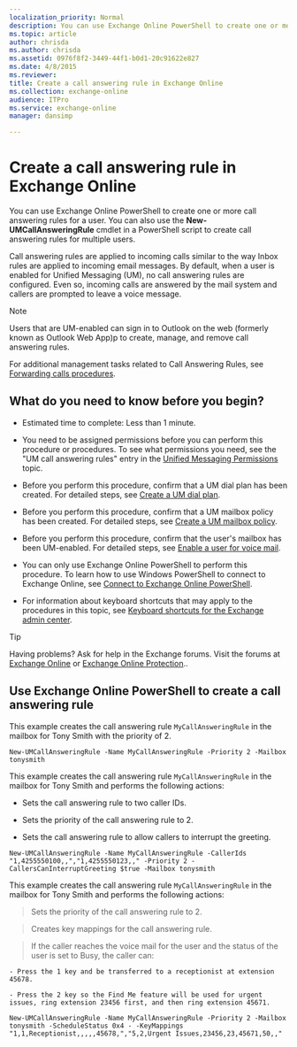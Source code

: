 ```yaml
---
localization_priority: Normal
description: You can use Exchange Online PowerShell to create one or more call answering rules for a user. You can also use the New-UMCallAnsweringRule cmdlet in a PowerShell script to create call answering rules for multiple users.
ms.topic: article
author: chrisda
ms.author: chrisda
ms.assetid: 0976f8f2-3449-44f1-b0d1-20c91622e827
ms.date: 4/8/2015
ms.reviewer: 
title: Create a call answering rule in Exchange Online
ms.collection: exchange-online
audience: ITPro
ms.service: exchange-online
manager: dansimp

---
```


# Create a call answering rule in Exchange Online

You can use Exchange Online PowerShell to create one or more call answering rules for a user. You can also use the **New-UMCallAnsweringRule** cmdlet in a PowerShell script to create call answering rules for multiple users.

Call answering rules are applied to incoming calls similar to the way Inbox rules are applied to incoming email messages. By default, when a user is enabled for Unified Messaging (UM), no call answering rules are configured. Even so, incoming calls are answered by the mail system and callers are prompted to leave a voice message.

> [!NOTE]
> Users that are UM-enabled can sign in to Outlook on the web (formerly known as Outlook Web App)p to create, manage, and remove call answering rules.

For additional management tasks related to Call Answering Rules, see [Forwarding calls procedures](forwarding-calls-procedures.md).

## What do you need to know before you begin?

- Estimated time to complete: Less than 1 minute.

- You need to be assigned permissions before you can perform this procedure or procedures. To see what permissions you need, see the "UM call answering rules" entry in the [Unified Messaging Permissions](https://technet.microsoft.com/library/d326c3bc-8f33-434a-bf02-a83cc26a5498.aspx) topic.

- Before you perform this procedure, confirm that a UM dial plan has been created. For detailed steps, see [Create a UM dial plan](../../voice-mail-unified-messaging/connect-voice-mail-system/create-um-dial-plan.md).

- Before you perform this procedure, confirm that a UM mailbox policy has been created. For detailed steps, see [Create a UM mailbox policy](../../voice-mail-unified-messaging/set-up-voice-mail/create-um-mailbox-policy.md).

- Before you perform this procedure, confirm that the user's mailbox has been UM-enabled. For detailed steps, see [Enable a user for voice mail](../../voice-mail-unified-messaging/set-up-voice-mail/enable-a-user-for-voice-mail.md).

- You can only use Exchange Online PowerShell to perform this procedure. To learn how to use Windows PowerShell to connect to Exchange Online, see [Connect to Exchange Online PowerShell](https://go.microsoft.com/fwlink/p/?linkid=396554).

- For information about keyboard shortcuts that may apply to the procedures in this topic, see [Keyboard shortcuts for the Exchange admin center](../../accessibility/keyboard-shortcuts-in-admin-center.md).

> [!TIP]
> Having problems? Ask for help in the Exchange forums. Visit the forums at [Exchange Online](https://go.microsoft.com/fwlink/p/?linkId=267542) or [Exchange Online Protection](https://go.microsoft.com/fwlink/p/?linkId=285351)..

## Use Exchange Online PowerShell to create a call answering rule

This example creates the call answering rule `MyCallAnsweringRule` in the mailbox for Tony Smith with the priority of 2.

```
New-UMCallAnsweringRule -Name MyCallAnsweringRule -Priority 2 -Mailbox tonysmith
```

This example creates the call answering rule `MyCallAnsweringRule` in the mailbox for Tony Smith and performs the following actions:

- Sets the call answering rule to two caller IDs.

- Sets the priority of the call answering rule to 2.

- Sets the call answering rule to allow callers to interrupt the greeting.

```
New-UMCallAnsweringRule -Name MyCallAnsweringRule -CallerIds "1,4255550100,,","1,4255550123,," -Priority 2 -CallersCanInterruptGreeting $true -Mailbox tonysmith
```

This example creates the call answering rule `MyCallAnsweringRule` in the mailbox for Tony Smith and performs the following actions:

> Sets the priority of the call answering rule to 2.

> Creates key mappings for the call answering rule.

> If the caller reaches the voice mail for the user and the status of the user is set to Busy, the caller can:

    - Press the 1 key and be transferred to a receptionist at extension 45678.

    - Press the 2 key so the Find Me feature will be used for urgent issues, ring extension 23456 first, and then ring extension 45671.

```
New-UMCallAnsweringRule -Name MyCallAnsweringRule -Priority 2 -Mailbox tonysmith -ScheduleStatus 0x4 - -KeyMappings "1,1,Receptionist,,,,,45678,","5,2,Urgent Issues,23456,23,45671,50,,"
```
